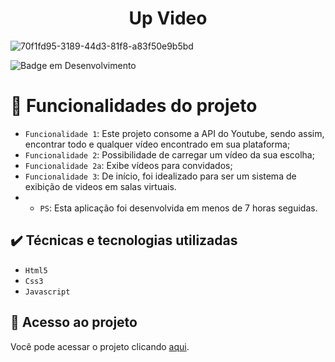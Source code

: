 <h1 align="center"> Up Video </h1>


![70f1fd95-3189-44d3-81f8-a83f50e9b5bd](https://user-images.githubusercontent.com/68256316/196316865-aa8e3292-555f-492e-a250-83e5200bfbca.jpg)

![Badge em Desenvolvimento](http://img.shields.io/static/v1?label=STATUS&message=EM%20DESENVOLVIMENTO&color=GREEN&style=for-the-badge)

# :hammer: Funcionalidades do projeto

- `Funcionalidade 1`: Este projeto consome a API do Youtube, sendo assim, encontrar todo e qualquer vídeo encontrado em sua plataforma;
- `Funcionalidade 2`: Possibilidade de carregar um vídeo da sua escolha;
- `Funcionalidade 2a`: Exibe vídeos para convidados;
- `Funcionalidade 3`: De início, foi idealizado para ser um sistema de exibição de videos em salas virtuais.
- - `PS`: Esta aplicação foi desenvolvida em menos de 7 horas seguidas.

## ✔️ Técnicas e tecnologias utilizadas

- ``Html5``
- ``Css3``
- ``Javascript``

## 📁 Acesso ao projeto
Você pode acessar o projeto clicando [aqui](https://voluble-monstera-f88d8f.netlify.app).
